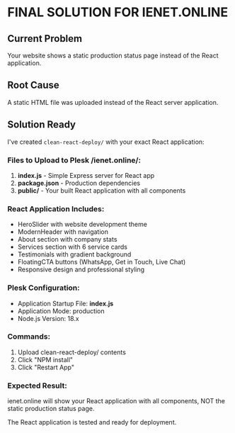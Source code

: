 # FINAL SOLUTION FOR IENET.ONLINE

## Current Problem
Your website shows a static production status page instead of the React application.

## Root Cause
A static HTML file was uploaded instead of the React server application.

## Solution Ready
I've created `clean-react-deploy/` with your exact React application:

### Files to Upload to Plesk /ienet.online/:
1. **index.js** - Simple Express server for React app
2. **package.json** - Production dependencies
3. **public/** - Your built React application with all components

### React Application Includes:
- HeroSlider with website development theme
- ModernHeader with navigation
- About section with company stats
- Services section with 6 service cards
- Testimonials with gradient background
- FloatingCTA buttons (WhatsApp, Get in Touch, Live Chat)
- Responsive design and professional styling

### Plesk Configuration:
- Application Startup File: **index.js**
- Application Mode: production
- Node.js Version: 18.x

### Commands:
1. Upload clean-react-deploy/ contents
2. Click "NPM install"
3. Click "Restart App"

### Expected Result:
ienet.online will show your React application with all components, NOT the static production status page.

The React application is tested and ready for deployment.